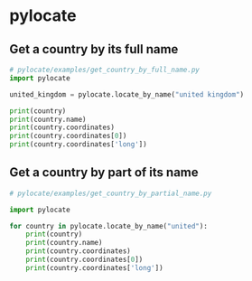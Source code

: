 # pylocate
 

## Get a country by its full name
```python
# pylocate/examples/get_country_by_full_name.py
import pylocate

united_kingdom = pylocate.locate_by_name("united kingdom")

print(country)
print(country.name)
print(country.coordinates)
print(country.coordinates[0])
print(country.coordinates['long'])
```

## Get a country by part of its name
```python
# pylocate/examples/get_country_by_partial_name.py

import pylocate

for country in pylocate.locate_by_name("united"):
    print(country)
    print(country.name)
    print(country.coordinates)
    print(country.coordinates[0])
    print(country.coordinates['long'])
```